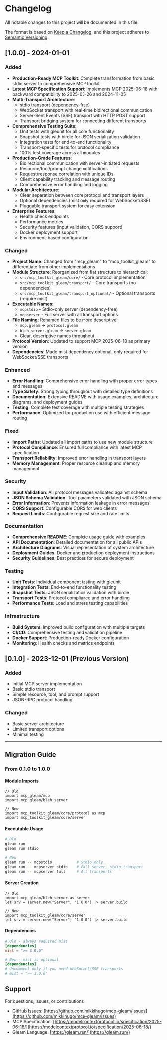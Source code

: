 # Changelog

All notable changes to this project will be documented in this file.

The format is based on [Keep a Changelog](https://keepachangelog.com/en/1.0.0/),
and this project adheres to [Semantic Versioning](https://semver.org/spec/v2.0.0.html).

## [1.0.0] - 2024-01-01

### Added
- **Production-Ready MCP Toolkit**: Complete transformation from basic stdio server to comprehensive MCP toolkit
- **Latest MCP Specification Support**: Implements MCP 2025-06-18 with backward compatibility to 2025-03-26 and 2024-11-05
- **Multi-Transport Architecture**: 
  - stdio transport (dependency-free)
  - WebSocket transport with real-time bidirectional communication
  - Server-Sent Events (SSE) transport with HTTP POST support
  - Transport bridging system for connecting different transports
- **Comprehensive Testing Suite**:
  - Unit tests with gleunit for all core functionality
  - Snapshot tests with birdie for JSON serialization validation
  - Integration tests for end-to-end functionality
  - Transport-specific tests for protocol compliance
  - 100% test coverage across all modules
- **Production-Grade Features**:
  - Bidirectional communication with server-initiated requests
  - Resource/tool/prompt change notifications
  - Request/response correlation with unique IDs
  - Client capability tracking and message routing
  - Comprehensive error handling and logging
- **Modular Architecture**:
  - Clear separation between core protocol and transport layers
  - Optional dependencies (mist only required for WebSocket/SSE)
  - Pluggable transport system for easy extension
- **Enterprise Features**:
  - Health check endpoints
  - Performance metrics
  - Security features (input validation, CORS support)
  - Docker deployment support
  - Environment-based configuration

### Changed
- **Project Name**: Changed from "mcp_gleam" to "mcp_toolkit_gleam" to differentiate from other implementations
- **Module Structure**: Reorganized from flat structure to hierarchical:
  - `src/mcp_toolkit_gleam/core/` - Core protocol implementation
  - `src/mcp_toolkit_gleam/transport/` - Core transports (no dependencies)
  - `src/mcp_toolkit_gleam/transport_optional/` - Optional transports (require mist)
- **Executable Names**: 
  - `mcpstdio` - Stdio-only server (dependency-free)
  - `mcpserver` - Full server with all transport options
- **File Naming**: Renamed files to be more descriptive:
  - `mcp.gleam` → `protocol.gleam`
  - `bleh_server.gleam` → `server.gleam`
  - Clear, descriptive names throughout
- **Protocol Version**: Updated to support MCP 2025-06-18 as primary version
- **Dependencies**: Made mist dependency optional, only required for WebSocket/SSE transports

### Enhanced
- **Error Handling**: Comprehensive error handling with proper error types and messages
- **Type Safety**: Strong typing throughout with detailed type definitions
- **Documentation**: Extensive README with usage examples, architecture diagrams, and deployment guides
- **Testing**: Complete test coverage with multiple testing strategies
- **Performance**: Optimized for production use with efficient message routing

### Fixed
- **Import Paths**: Updated all import paths to use new module structure
- **Protocol Compliance**: Ensured full compliance with latest MCP specification
- **Transport Reliability**: Improved error handling in transport layers
- **Memory Management**: Proper resource cleanup and memory management

### Security
- **Input Validation**: All protocol messages validated against schema
- **JSON Schema Validation**: Tool parameters validated with JSON schema
- **Error Information**: Prevents information leakage in error messages
- **CORS Support**: Configurable CORS for web clients
- **Request Limits**: Configurable request size and rate limits

### Documentation
- **Comprehensive README**: Complete usage guide with examples
- **API Documentation**: Detailed documentation for all public APIs
- **Architecture Diagrams**: Visual representation of system architecture
- **Deployment Guides**: Docker and production deployment instructions
- **Security Guidelines**: Best practices for secure deployment

### Testing
- **Unit Tests**: Individual component testing with gleunit
- **Integration Tests**: End-to-end functionality testing
- **Snapshot Tests**: JSON serialization validation with birdie
- **Transport Tests**: Protocol compliance and error handling
- **Performance Tests**: Load and stress testing capabilities

### Infrastructure
- **Build System**: Improved build configuration with multiple targets
- **CI/CD**: Comprehensive testing and validation pipeline
- **Docker Support**: Production-ready Docker configuration
- **Monitoring**: Health checks and metrics endpoints

## [0.1.0] - 2023-12-01 (Previous Version)

### Added
- Initial MCP server implementation
- Basic stdio transport
- Simple resource, tool, and prompt support
- JSON-RPC protocol handling

### Changed
- Basic server architecture
- Limited transport options
- Minimal testing

---

## Migration Guide

### From 0.1.0 to 1.0.0

#### Module Imports
```gleam
// Old
import mcp_gleam/mcp
import mcp_gleam/bleh_server

// New  
import mcp_toolkit_gleam/core/protocol as mcp
import mcp_toolkit_gleam/core/server
```

#### Executable Usage
```bash
# Old
gleam run
gleam run stdio

# New
gleam run -- mcpstdio           # Stdio only
gleam run -- mcpserver stdio    # Full server, stdio transport
gleam run -- mcpserver full     # All transports
```

#### Server Creation
```gleam
// Old
import mcp_gleam/bleh_server as server
let srv = server.new("Server", "1.0.0") |> server.build

// New
import mcp_toolkit_gleam/core/server
let srv = server.new("Server", "1.0.0") |> server.build
```

#### Dependencies
```toml
# Old - always required mist
[dependencies]
mist = ">= 3.0.0"

# New - mist is optional
[dependencies]
# Uncomment only if you need WebSocket/SSE transports
# mist = ">= 3.0.0"
```

## Support

For questions, issues, or contributions:
- GitHub Issues: [https://github.com/mikkihugo/mcp-gleam/issues](https://github.com/mikkihugo/mcp-gleam/issues)
- MCP Specification: [https://modelcontextprotocol.io/specification/2025-06-18/](https://modelcontextprotocol.io/specification/2025-06-18/)
- Gleam Language: [https://gleam.run/](https://gleam.run/)